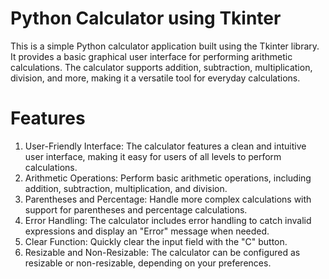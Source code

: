 # Python Calculator using Tkinter
This is a simple Python calculator application built using the Tkinter library. It provides a basic graphical user interface for performing arithmetic calculations. The calculator supports addition, subtraction, multiplication, division, and more, making it a versatile tool for everyday calculations.

# Features
1. User-Friendly Interface: The calculator features a clean and intuitive user interface, making it easy for users of all levels to perform calculations.
2. Arithmetic Operations: Perform basic arithmetic operations, including addition, subtraction, multiplication, and division.
3. Parentheses and Percentage: Handle more complex calculations with support for parentheses and percentage calculations.
4. Error Handling: The calculator includes error handling to catch invalid expressions and display an "Error" message when needed.
5. Clear Function: Quickly clear the input field with the "C" button.
6. Resizable and Non-Resizable: The calculator can be configured as resizable or non-resizable, depending on your preferences.
